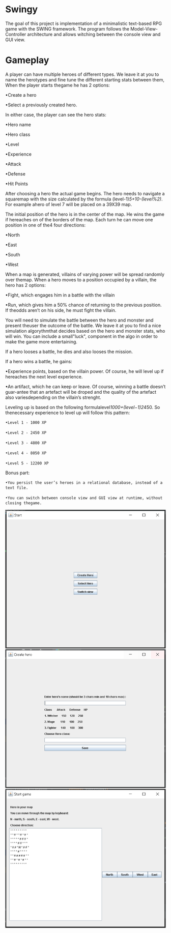 # Swingy
The goal of this project is implementation of a minimalistic text-based RPG game with the SWING framework.
The program follows the Model-View-Controller architecture and allows witching between the console view and GUI view.

# Gameplay
A player can have multiple heroes of different types. We leave it at you to name the herotypes and fine tune the different starting stats between them, When the player starts thegame he has 2 options:

  •Create a hero
  
  •Select a previously created hero.
  
In either case, the player can see the hero stats:

  •Hero name
  
  •Hero class
  
  •Level
  
  •Experience
  
  •Attack
  
  •Defense
  
  •Hit Points
  
After choosing a hero the actual game begins. The hero needs to navigate a squaremap with the size calculated by the formula (level-1)*5+10-(level%2)*. For example ahero of level 7 will be placed on a 39X39 map.

The initial position of the hero is in the center of the map. He wins the game if hereaches on of the borders of the map. Each turn he can move one position in one of the4 four directions:

  •North
  
  •East
  
  •South
  
  •West
  
When a map is generated, villains of varying power will be spread randomly over themap. When a hero moves to a position occupied by a villain, the hero has 2 options:

  •Fight, which engages him in a battle with the villain
  
  •Run, which gives him a 50% chance of returning to the previous position. If theodds aren’t on his side, he must fight the villain.

You will need to simulate the battle between the hero and monster and present theuser the outcome of the battle. We leave it at you to find a nice simulation algorythmthat decides based on the hero and monster stats, who will win. You can include a small"luck", component in the algo in order to make the game more entertaining.

If a hero looses a battle, he dies and also looses the mission.

If a hero wins a battle, he gains:

  •Experience points, based on the villain power.  Of course, he will level up if hereaches the next level experience.
  
  •An artifact, which he can keep or leave. Of course, winning a battle doesn’t guar-antee that an artefact will be droped and the quality of the artefact also variesdepending on the villain’s strenght.

Leveling up is based on the following formulalevel*1000+(level−1)2*450. So thenecessary experience to level up will follow this pattern:
    
    •Level 1 - 1000 XP
    
    •Level 2 - 2450 XP
    
    •Level 3 - 4800 XP
    
    •Level 4 - 8050 XP
    
    •Level 5 - 12200 XP
    
Bonus part:

    •You persist the user’s heroes in a relational database, instead of a text file.
    
    •You can switch between console view and GUI view at runtime, without closing thegame.
    
![alt tag](https://github.com/bondarenko-elena/Swingy/blob/master/1.PNG)
![alt tag](https://github.com/bondarenko-elena/Swingy/blob/master/2.PNG)
![alt tag](https://github.com/bondarenko-elena/Swingy/blob/master/3.PNG)
